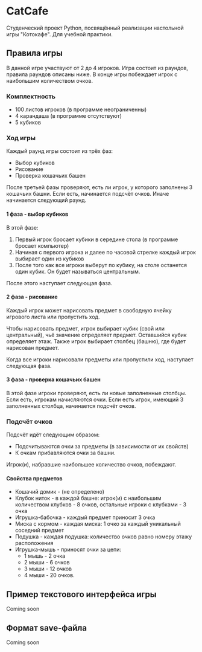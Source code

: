 # CatCafe
Студенческий проект Python, посвящённый реализации настольной игры "Котокафе". Для учебной практики.

## Правила игры
В данной игре участвуют от 2 до 4 игроков. Игра состоит из раундов, правила раундов описаны ниже. В конце игры побеждает игрок с наибольшим количеством очков.

### Комплектность
* 100 листов игроков (в программе неограниченны)
* 4 карандаша (в программе отсутствуют)
* 5 кубиков

### Ход игры
Каждый раунд игры состоит из трёх фаз:
* Выбор кубиков
* Рисование
* Проверка кошачьих башен

После третьей фазы проверяют, есть ли игрок, у которого заполнены 3 кошачьих башни. Если есть, начинается подсчёт очков. Иначе начинается следующий раунд.

#### 1 фаза - выбор кубиков
В этой фазе:
1. Первый игрок бросает кубики в середине стола (в программе бросает компьютер)
2. Начиная с первого игрока и далее по часовой стрелке каждый игрок выбирает один из кубиков
3. После того как все игроки выберут по кубику, на столе останется один кубик. Он будет называться центральным.

После этого наступает следующая фаза.

#### 2 фаза - рисование
Каждый игрок может нарисовать предмет в свободную ячейку игрового листа или пропустить ход.

Чтобы нарисовать предмет, игрок выбирает кубик (свой или центральный), чьё значение определяет предмет. Оставшийся кубик определяет этаж. Также игрок выбирает столбец (башню), где будет нарисован предмет.

Когда все игроки нарисовали предметы или пропустили ход, наступает следующая фаза.

#### 3 фаза - проверка кошачьих башен
В этой фазе игроки проверяют, есть ли новые заполненные столбцы. Если есть, игрокам начисляются очки. Если есть игрок, имеющий 3 заполненных столбца, начинается подсчёт очков. 

### Подсчёт очков
Подсчёт идёт следующим образом:
* Подсчитываются очки за предметы (в зависимости от их свойств)
* К очкам прибавляются очки за башни.

Игрок(и), набравшие наибольшее количество очков, побеждают.

#### Свойства предметов
* Кошачий домик - (не определено)
* Клубок ниток - в каждой башне: игрок(и) с наибольшим количеством клубков - 8 очков, остальные игроки с клубками - 3 очка
* Игрушка-бабочка - каждый предмет приносит 3 очка
* Миска с кормом - каждая миска: 1 очко за каждый уникальный соседний предмет
* Подушка - каждая подушка: количество очков равно номеру этажу расположения
* Игрушка-мышь - приносят очки за цепи:
  * 1 мышь - 2 очка
  * 2 мыши - 6 очков
  * 3 мыши - 12 очков
  * 4 мыши - 20 очков.

## Пример текстового интерфейса игры
Coming soon

## Формат save-файла
Coming soon